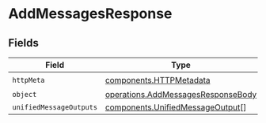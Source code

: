 # AddMessagesResponse


## Fields

| Field                                                                                    | Type                                                                                     | Required                                                                                 | Description                                                                              |
| ---------------------------------------------------------------------------------------- | ---------------------------------------------------------------------------------------- | ---------------------------------------------------------------------------------------- | ---------------------------------------------------------------------------------------- |
| `httpMeta`                                                                               | [components.HTTPMetadata](../../models/components/httpmetadata.md)                       | :heavy_check_mark:                                                                       | N/A                                                                                      |
| `object`                                                                                 | [operations.AddMessagesResponseBody](../../models/operations/addmessagesresponsebody.md) | :heavy_minus_sign:                                                                       | N/A                                                                                      |
| `unifiedMessageOutputs`                                                                  | [components.UnifiedMessageOutput](../../models/components/unifiedmessageoutput.md)[]     | :heavy_minus_sign:                                                                       | N/A                                                                                      |
